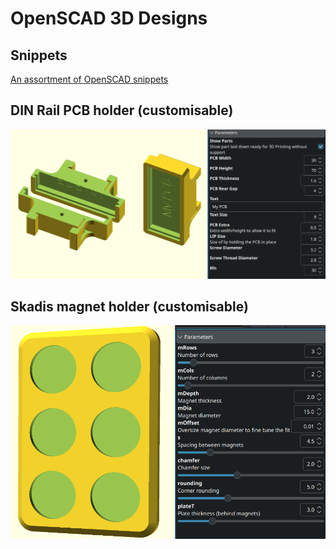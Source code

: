 # OpenSCAD 3D Designs

## Snippets

[An assortment of OpenSCAD snippets](snippets)

## DIN Rail PCB holder (customisable)

[![alt text](din-rail-pcb-holder/din-rail-pcb-holder_20250103_135706.png)](DinRailPCBHolder.scad)

## Skadis magnet holder (customisable)

[![Skadis magnet holder (customisable)](skadis-magnet-holder/2x3_15x2mm_parameters.png)](skadis-magnet-holder)
